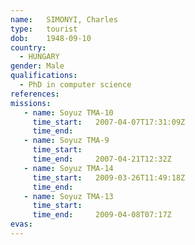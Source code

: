 ```yaml
---
name:	SIMONYI, Charles
type:	tourist
dob:	1948-09-10
country:
  - HUNGARY
gender:	Male
qualifications:
  - PhD in computer science
references:
missions:
   - name: Soyuz TMA-10
     time_start:   2007-04-07T17:31:09Z
     time_end:     
   - name: Soyuz TMA-9
     time_start:   
     time_end:     2007-04-21T12:32Z
   - name: Soyuz TMA-14
     time_start:   2009-03-26T11:49:18Z
     time_end:     
   - name: Soyuz TMA-13
     time_start:   
     time_end:     2009-04-08T07:17Z
evas:
---
```

